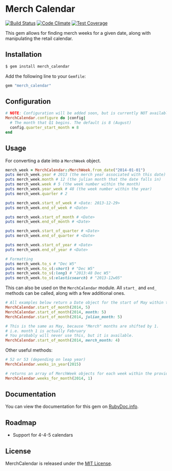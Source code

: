 # Merch Calendar

[![Build Status](https://travis-ci.org/stitchfix/merch_calendar.svg)](https://travis-ci.org/stitchfix/merch_calendar)
[![Code Climate](https://codeclimate.com/github/stitchfix/merch_calendar/badges/gpa.svg)](https://codeclimate.com/github/stitchfix/merch_calendar)
[![Test Coverage](https://codeclimate.com/github/stitchfix/merch_calendar/badges/coverage.svg)](https://codeclimate.com/github/stitchfix/merch_calendar/coverage)

This gem allows for finding merch weeks for a given date, along with manipulating the retail calendar.

## Installation

```bash
$ gem install merch_calendar
```

Add the following line to your `Gemfile`:
```ruby
gem "merch_calendar"
```


## Configuration
```ruby
# NOTE: Configuration will be added soon, but is currently NOT available.
MerchCalendar.configure do |config|
  # The month that Q1 begins. The default is 8 (August)
  config.quarter_start_month = 8
end
```

## Usage

For converting a date into a `MerchWeek` object.

```ruby
merch_week = MerchCalendar::MerchWeek.from_date("2014-01-01")
puts merch_week.year # 2013 (the merch year associated with this date)
puts merch_week.month # 12 (the julian month that the date falls in)
puts merch_week.week # 5 (the week number within the month)
puts merch_week.year_week # 48 (the week number within the year)
puts merch_week.quarter # 2

puts merch_week.start_of_week # <Date: 2013-12-29>
puts merch_week.end_of_week # <Date>

puts merch_week.start_of_month # <Date>
puts merch_week.end_of_month # <Date>

puts merch_week.start_of_quarter # <Date>
puts merch_week.end_of_quarter # <Date>

puts merch_week.start_of_year # <Date>
puts merch_week.end_of_year # <Date>

# Formatting
puts merch_week.to_s # "Dec W5"
puts merch_week.to_s(:short) # "Dec W5"
puts merch_week.to_s(:long) # "2013:48 Dec W5"
puts merch_week.to_s(:elasticsearch) # "2013-12w05"
```

This can also be used on the `MerchCalendar` module. All `start_` and `end_` methods can be called, along with a few additional ones.

```ruby
# All examples below return a Date object for the start of May within the 2014 merch year
MerchCalendar.start_of_month(2014, 5)
MerchCalendar.start_of_month(2014, month: 5)
MerchCalendar.start_of_month(2014, julian_month: 5)

# This is the same as May, because "Merch" months are shifted by 1.
# i.e. month 1 is actually February
# You probably will never use this, but it is available.
MerchCalendar.start_of_month(2014, merch_month: 4)
```

Other useful methods:

```ruby
# 52 or 53 (depending on leap year)
MerchCalendar.weeks_in_year(2015)

# returns an array of MerchWeek objects for each week within the provided month
MerchCalendar.weeks_for_month(2014, 1)
```

## Documentation
You can view the documentation for this gem on [RubyDoc.info](http://www.rubydoc.info/github/stitchfix/merch_calendar/master).


## Roadmap
* Support for 4-4-5 calendars

## License
MerchCalendar is released under the [MIT License](http://www.opensource.org/licenses/MIT).
